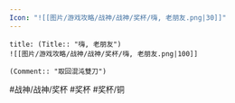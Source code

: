 ```yaml
---
Icon: "![[图片/游戏攻略/战神/战神/奖杯/嗨, 老朋友.png|30]]"
---
```

```ad-common-bronze-trophy
title: (Title:: "嗨, 老朋友")
![[图片/游戏攻略/战神/战神/奖杯/嗨, 老朋友.png|100]]

(Comment:: "取回混沌雙刀")
```

#战神/战神/奖杯 #奖杯 #奖杯/铜
